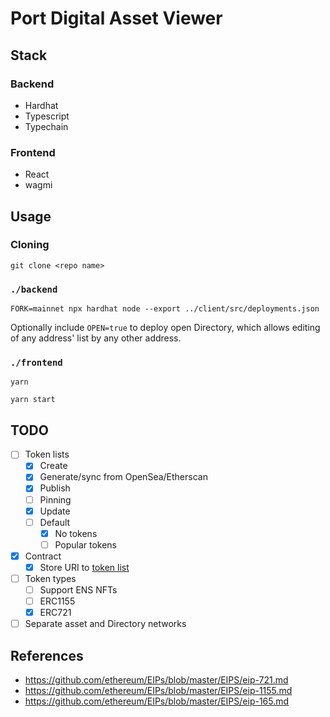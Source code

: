 # Port Digital Asset Viewer

## Stack
### Backend
- Hardhat
- Typescript
- Typechain

### Frontend
- React
- wagmi

## Usage
### Cloning
```
git clone <repo name>
```

### `./backend`
```
FORK=mainnet npx hardhat node --export ../client/src/deployments.json
```

Optionally include `OPEN=true` to deploy open Directory, which allows editing of any address' list by any other address.

### `./frontend`
```
yarn
```
```
yarn start
```

## TODO

- [ ] Token lists
  - [x] Create
  - [x] Generate/sync from OpenSea/Etherscan
  - [x] Publish
  - [ ] Pinning
  - [x] Update
  - [ ] Default
    - [x] No tokens
    - [ ] Popular tokens
- [x] Contract
  - [x] Store URI to [token list](https://github.com/Uniswap/token-lists)
- [ ] Token types
  - [ ] Support ENS NFTs 
  - [ ] ERC1155
  - [x] ERC721
- [ ] Separate asset and Directory networks

## References

* https://github.com/ethereum/EIPs/blob/master/EIPS/eip-721.md
* https://github.com/ethereum/EIPs/blob/master/EIPS/eip-1155.md
* https://github.com/ethereum/EIPs/blob/master/EIPS/eip-165.md
